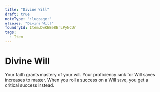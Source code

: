```yaml
---
title: "Divine Will"
draft: true
noteType: ":luggage:"
aliases: "Divine Will"
foundryId: Item.DwKEBe8ErLPyNCUr
tags:
  - Item
---
```


# Divine Will

Your faith grants mastery of your will. Your proficiency rank for Will saves increases to master. When you roll a success on a Will save, you get a critical success instead.
